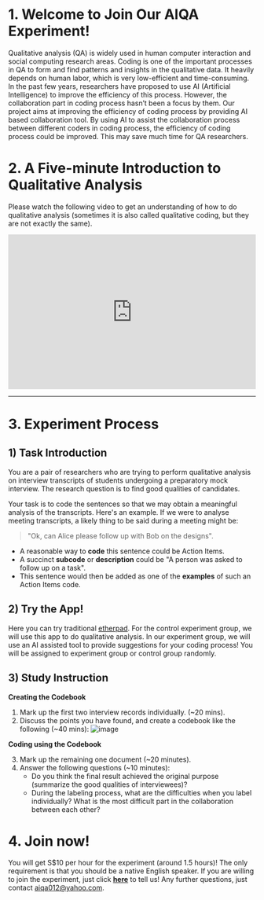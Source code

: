 # 1. Welcome to Join Our AIQA Experiment!

Qualitative analysis (QA) is widely used in human computer interaction and social computing research areas. Coding is one of the important processes in QA to form and find patterns and insights in the qualitative data. It heavily depends on human labor, which is very low-efficient and time-consuming. In the past few years, researchers have proposed to use AI (Artificial Intelligence) to improve the efficiency of this process. However, the collaboration part in coding process hasn’t been a focus by them. Our project aims at improving the efficiency of coding process by providing AI based collaboration tool. By using AI to assist the collaboration process between different coders in coding process, the efficiency of coding process could be improved. This may save much time for QA researchers.

# 2. A Five-minute Introduction to Qualitative Analysis

Please watch the following video to get an understanding of how to do qualitative analysis (sometimes it is also called qualitative coding, but they are not exactly the same).

<div style="padding:62.5% 0 0 0;position:relative;"><iframe src="https://player.vimeo.com/video/651816055?h=704550dd3e&amp;badge=0&amp;autopause=0&amp;player_id=0&amp;app_id=58479" frameborder="0" allow="autoplay; fullscreen; picture-in-picture" allowfullscreen style="position:absolute;top:0;left:0;width:100%;height:100%;" title="Tutorial"></iframe></div><script src="https://player.vimeo.com/api/player.js"></script>

-------------

# 3. Experiment Process

## 1) Task Introduction

You are a pair of researchers who are trying to perform qualitative analysis on interview transcripts of students undergoing a preparatory mock interview. The research question is to find good qualities of candidates. 

Your task is to code the sentences so that we may obtain a meaningful analysis of the transcripts. Here's an example. If we were to analyse meeting transcripts, a likely thing to be said during a meeting might be:

> "Ok, can Alice please follow up with Bob on the designs".

- A reasonable way to **code** this sentence could be Action Items.
- A succinct **subcode** or **description** could be "A person was asked to follow up on a task".
- This sentence would then be added as one of the **examples** of such an Action Items code.

## 2) Try the App!

Here you can try traditional [etherpad](https://rich.etherpad.com/). For the control experiment group, we will use this app to do qualitative analysis. In our experiment group, we will use an AI assisted tool to provide suggestions for your coding process! You will be assigned to experiment group or control group randomly.

## 3) Study Instruction

**Creating the Codebook**

1. Mark up the first two interview records individually. (~20 mins).
2. Discuss the points you have found, and create a codebook like the following (~40 mins):
![image](https://user-images.githubusercontent.com/95164001/144158823-2217a1a1-e058-4f62-8d1d-ba5bcafd947e.png)


**Coding using the Codebook**

3. Mark up the remaining one document (~20 minutes).
4. Answer the following questions (~10 minutes):
   - Do you think the final result achieved the original purpose (summarize the good qualities of interviewees)?
   - During the labeling process, what are the difficulties when you label individually? What is the most difficult part in the collaboration between each other?

# 4. Join now!
You will get S$10 per hour for the experiment (around 1.5 hours)! The only requirement is that you should be a native English speaker. If you are willing to join the experiment, just click **[here](https://docs.google.com/forms/d/e/1FAIpQLSejhnd17AzvUR8jK-P-lDZAtLihYj_vWbGpeZez52gz2Ew2GQ/viewform?usp=sf_link)** to tell us! Any further questions, just contact aiqa012@yahoo.com.
